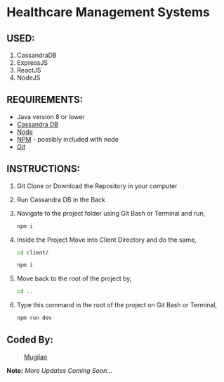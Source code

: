 # Healthcare Management Systems

## USED:

1. CassandraDB
2. ExpressJS
3. ReactJS
4. NodeJS

## REQUIREMENTS:

- Java version 8 or lower
- [Cassandra DB](https://cassandra.apache.org/)
- [Node](https://nodejs.org/en/)
- [NPM](https://www.npmjs.com/) - possibly included with node
- [Git](https://git-scm.com/)

## INSTRUCTIONS:

1. Git Clone or Download the Repository in your computer

2. Run Cassandra DB in the Back

3. Navigate to the project folder using Git Bash or Terminal and run,

   ```zsh
   npm i
   ```

4. Inside the Project Move into Client Directory and do the same,

   ```zsh
   cd client/

   npm i
   ```

5. Move back to the root of the project by,

   ```zsh
   cd ..
   ```

6. Type this command in the root of the project on Git Bash or Terminal,

   ```zsh
   npm run dev
   ```

## Coded By:

> [Mugilan](https://github.com/Mugilan-Codes)

**Note:** _More Updates Coming Soon..._
